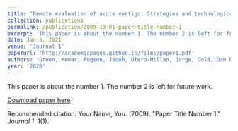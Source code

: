 ```yaml
---
title: "Remote evaluation of acute vertigo: Strategies and technological considerations"
collection: publications
permalink: /publication/2009-10-01-paper-title-number-1
excerpt: 'This paper is about the number 1. The number 2 is left for future work.'
date: Jan 5, 2021
venue: 'Journal 1'
paperurl: 'http://academicpages.github.io/files/paper1.pdf'
authors: 'Green, Kemar, Pogson, Jacob, Otero-Millan, Jorge, Gold, Dan R, Tevzadze, Nana, Teharani, Ali, Zee, David S, Newman-Toker, David, Kheradmand, Amir'
year: '2020'
---
```

This paper is about the number 1. The number 2 is left for future work.

[Download paper here](http://academicpages.github.io/files/paper1.pdf)

Recommended citation: Your Name, You. (2009). "Paper Title Number 1." <i>Journal 1</i>. 1(1).
